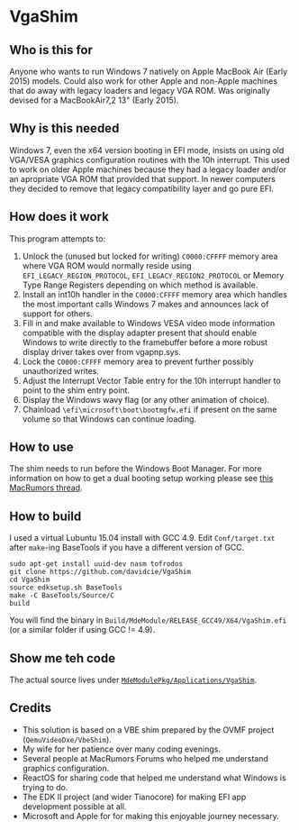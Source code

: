 # VgaShim
## Who is this for
Anyone who wants to run Windows 7 natively on Apple MacBook Air (Early 2015) models. Could also work for other Apple and non-Apple machines that do away with legacy loaders and legacy VGA ROM. Was originally devised for a MacBookAir7,2 13" (Early 2015).

## Why is this needed
Windows 7, even the x64 version booting in EFI mode, insists on using old VGA/VESA graphics configuration routines with the 10h interrupt. This used to work on older Apple machines because they had a legacy loader and/or an apropriate VGA ROM that provided that support. In newer computers they decided to remove that legacy compatibility layer and go pure EFI.

## How does it work
This program attempts to:

1. Unlock the (unused but locked for writing) `C0000:CFFFF` memory area where VGA ROM would normally reside using `EFI_LEGACY_REGION_PROTOCOL`, `EFI_LEGACY_REGION2_PROTOCOL` or Memory Type Range Registers depending on which method is available.
2. Install an int10h handler in the `C0000:CFFFF` memory area which handles the most important calls Windows 7 makes and announces lack of support for others. 
3. Fill in and make available to Windows VESA video mode information compatible with the display adapter present that should enable Windows to write directly to the framebuffer before a more robust display driver takes over from vgapnp.sys.
4. Lock the `C0000:CFFFF` memory area to prevent further possibly unauthorized writes.
4. Adjust the Interrupt Vector Table entry for the 10h interrupt handler to point to the shim entry point.
5. Display the Windows wavy flag (or any other animation of choice).
6. Chainload `\efi\microsoft\boot\bootmgfw.efi` if present on the same volume so that Windows can continue loading.

## How to use
The shim needs to run before the Windows Boot Manager. For more information on how to get a dual booting setup working please see [this MacRumors thread](http://forums.macrumors.com/threads/guide-install-windows-7-on-air-2015.1961618/).

## How to build
I used a virtual Lubuntu 15.04 install with GCC 4.9. Edit `Conf/target.txt` after `make`-ing BaseTools if you have a different version of GCC.

    sudo apt-get install uuid-dev nasm tofrodos
    git clone https://github.com/davidcie/VgaShim
    cd VgaShim
    source edksetup.sh BaseTools
    make -C BaseTools/Source/C
    build
You will find the binary in `Build/MdeModule/RELEASE_GCC49/X64/VgaShim.efi` (or a similar folder if using GCC != 4.9).

## Show me teh code
The actual source lives under [`MdeModulePkg/Applications/VgaShim`](tree/master/MdeModulePkg/Application/VgaShim).

## Credits
* This solution is based on a VBE shim prepared by the OVMF project (`QemuVideoDxe/VbeShim`).
* My wife for her patience over many coding evenings.
* Several people at MacRumors Forums who helped me understand graphics configuration.
* ReactOS for sharing code that helped me understand what Windows is trying to do.
* The EDK II project (and wider Tianocore) for making EFI app development possible at all.
* Microsoft and Apple for for making this enjoyable journey necessary.
